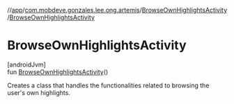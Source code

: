 //[app](../../../index.md)/[com.mobdeve.gonzales.lee.ong.artemis](../index.md)/[BrowseOwnHighlightsActivity](index.md)/[BrowseOwnHighlightsActivity](-browse-own-highlights-activity.md)

# BrowseOwnHighlightsActivity

[androidJvm]\
fun [BrowseOwnHighlightsActivity](-browse-own-highlights-activity.md)()

Creates a class that handles the functionalities related to browsing the user's own highlights.
